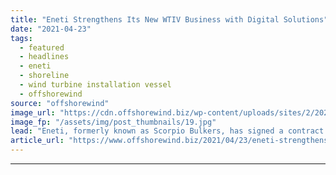 ```yaml
---
title: "Eneti Strengthens Its New WTIV Business with Digital Solutions"
date: "2021-04-23"
tags: 
  - featured
  - headlines
  - eneti
  - shoreline
  - wind turbine installation vessel
  - offshorewind
source: "offshorewind"
image_url: "https://cdn.offshorewind.biz/wp-content/uploads/sites/2/2021/04/23124503/Eneti-WTIV.jpg"
image_fp: "/assets/img/post_thumbnails/19.jpg"
lead: "Eneti, formerly known as Scorpio Bulkers, has signed a contract with Shoreline to use"
article_url: "https://www.offshorewind.biz/2021/04/23/eneti-strengthens-its-new-wtiv-business-with-digital-solutions/"
---
```


---
